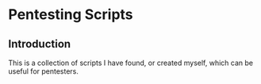 # Pentesting Scripts
## Introduction
This is a collection of scripts I have found, or created myself, which can be useful for pentesters.
